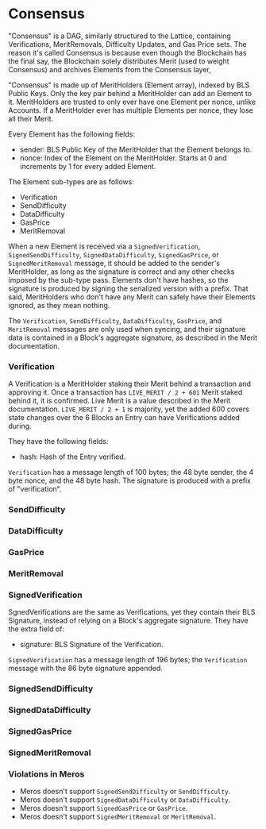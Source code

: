 # Consensus

"Consensus" is a DAG, similarly structured to the Lattice, containing Verifications, MeritRemovals, Difficulty Updates, and Gas Price sets. The reason it's called Consensus is because even though the Blockchain has the final say, the Blockchain solely distributes Merit (used to weight Consensus) and archives Elements from the Consensus layer,

"Consensus" is made up of MeritHolders (Element array), indexed by BLS Public Keys. Only the key pair behind a MeritHolder can add an Element to it. MeritHolders are trusted to only ever have one Element per nonce, unlike Accounts. If a MeritHolder ever has multiple Elements per nonce, they lose all their Merit.

Every Element has the following fields:

- sender: BLS Public Key of the MeritHolder that the Element belongs to.
- nonce: Index of the Element on the MeritHolder. Starts at 0 and increments by 1 for every added Element.

The Element sub-types are as follows:

- Verification
- SendDifficulty
- DataDifficulty
- GasPrice
- MeritRemoval

When a new Element is received via a `SignedVerification`, `SignedSendDifficulty`, `SignedDataDifficulty`, `SignedGasPrice`, or `SignedMeritRemoval` message, it should be added to the sender's MeritHolder, as long as the signature is correct and any other checks imposed by the sub-type pass. Elements don't have hashes, so the signature is produced by signing the serialized version with a prefix. That said, MeritHolders who don't have any Merit can safely have their Elements ignored, as they mean nothing.

The `Verification`, `SendDifficulty`, `DataDifficulty`, `GasPrice`, and `MeritRemoval` messages are only used when syncing, and their signature data is contained in a Block's aggregate signature, as described in the Merit documentation.

### Verification

A Verification is a MeritHolder staking their Merit behind a transaction and approving it. Once a transaction has `LIVE_MERIT / 2 + 601` Merit staked behind it, it is confirmed. Live Merit is a value described in the Merit documentation. `LIVE_MERIT / 2 + 1` is majority, yet the added 600 covers state changes over the 6 Blocks an Entry can have Verifications added during.

They have the following fields:

- hash: Hash of the Entry verified.

`Verification` has a message length of 100 bytes; the 48 byte sender, the 4 byte nonce, and the 48 byte hash. The signature is produced with a prefix of "verification".

### SendDifficulty

### DataDifficulty

### GasPrice

### MeritRemoval

### SignedVerification

SgnedVerifications are the same as Verifications, yet they contain their BLS Signature, instead of relying on a Block's aggregate signature. They have the extra field of:

- signature: BLS Signature of the Verification.

`SignedVerification` has a message length of 196 bytes; the `Verification` message with the 86 byte signature appended.

### SignedSendDifficulty

### SignedDataDifficulty

### SignedGasPrice

### SignedMeritRemoval

### Violations in Meros

- Meros doesn't support `SignedSendDifficulty` or `SendDifficulty`.
- Meros doesn't support `SignedDataDifficulty` or `DataDifficulty`.
- Meros doesn't support `SignedGasPrice` or `GasPrice`.
- Meros doesn't support `SignedMeritRemoval` or `MeritRemoval`.

